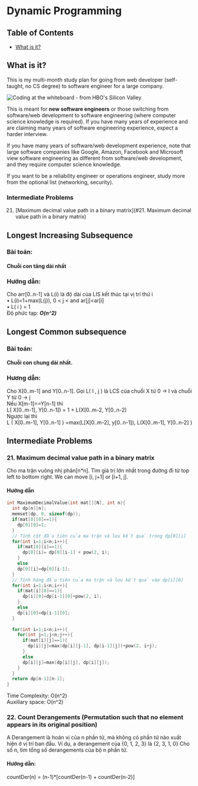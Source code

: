 # Dynamic Programming

## Table of Contents
- [What is it?](#what-is-it)






## What is it?

This is my multi-month study plan for going from web developer (self-taught, no CS degree) to software engineer for a large company.

![Coding at the whiteboard - from HBO's Silicon Valley](https://dng5l3qzreal6.cloudfront.net/2016/Aug/coding_board_small-1470866369118.jpg)

This is meant for **new software engineers** or those switching from
software/web development to software engineering (where computer science knowledge is required). If you have
many years of experience and are claiming many years of software engineering experience, expect a harder interview.

If you have many years of software/web development experience, note that large software companies like Google, Amazon,
Facebook and Microsoft view software engineering as different from software/web development, and they require computer science knowledge.

If you want to be a reliability engineer or operations engineer, study more from the optional list (networking, security).
### Intermediate Problems
21. [Maximum decimal value path in a binary matrix](#21. Maximum decimal value path in a binary matrix)

## Longest Increasing Subsequence
### Bài toán:
#### Chuỗi con tăng dài nhất
### Hướng dẫn:
Cho arr[0..n-1] và L(i) là độ dài của LIS kết thúc tại vị trí thứ i <br/>
•	L(i)=1+max(L(j)), 0 < j <  and ar[j]<ar[i] <br/>
•	L( i ) = 1 <br/>
Độ phức tạp: ***O(n^2)*** <br/>

## Longest Common subsequence
### Bài toán:
#### Chuỗi con chung dài nhất.
### Hương dẫn:
Cho X[0..m-1] and Y[0..n-1]. Gọi L( I , j ) là LCS của chuổi X từ 0 -> I và chuỗi Y từ 0 -> j <br/>
Nếu X[m-1]==Y[n-1] thì <br/>
L[ X[0..m-1], Y[0..n-1]) = 1 + L(X[0..m-2, Y[0..n-2) <br/>
Ngược lại thì <br/>
L ( X[0..m-1], Y[0..n-1] ) =max(L[X[0..m-2], y[0..n-1]), L(X[0..m-1], Y[0..n-2] ) <br/>

## Intermediate Problems
### 21. Maximum decimal value path in a binary matrix
Cho ma trận vuông nhị phân[n*n]. Tìm giá trị lớn nhất trong đường đi từ top left to bottom right.
We can move [i, j+1] or [i+1, j].

#### Hướng dẫn
```cpp
int MaximumDecimalValue(int mat[][N], int n){
  int dp[n][n];
  memset(dp, 0, sizeof(dp));
  if(mat[0][0]==1){
    dp[0][0]=1;
  }
  // Tính cột đầu tiên của ma trận và lưu kết quả trong dp[0][i]
  for(int i=1;i<n;i++){
    if(mat[0][i]==1){
      dp[0][i]= dp[0][i-1] + pow(2, i);
    }
    else
    dp[0][i]=dp[0][i-1];
  }
  // Tính hàng đầu tiên của ma trận và lưu kết quả vào dp[i][0]
  for(int i=1;i<n;i++){
    if(mat[i][0]==1){
      dp[i][0]=dp[i-1][0]+pow(2, i);
    }
    else
    dp[i][0]=dp[i-1][0];
  }
  
  for(int i=1;i<n;i++){
    for(int j=1;j<n;j++){
      if(mat[i][j]==1){
        dp[i][j]=max(dp[i][j-1], dp[i-1][j])+pow(2, i+j);
      }
      else
      dp[i][j]=max(dp[i][j], dp[i][j]);
    }
  }
  return dp[n-1][n-1]; 
}
```
Time Complexity: O(n^2) <br/>
Auxiliary space: O(n^2)
### 22. Count Derangements (Permutation such that no element appears in its original position)
A Derangement là hoán vị của n phần tử, mà không có phần tử nào xuất hiện ở vị trí ban đầu.
Ví dụ, a derangement của {0, 1, 2, 3} là {2, 3, 1, 0}
Cho số n, tìm tổng số derangements của bộ n phần tử.
#### Hướng dẫn:
countDer(n) = (n-1)*[countDer(n-1) +  countDer(n-2)]

